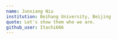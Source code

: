 ```yaml
---
name: Junxiang Niu
institution: Beihang University, Beijing
quote: Let's show them who we are.
github_user: Itachi666
---
```


